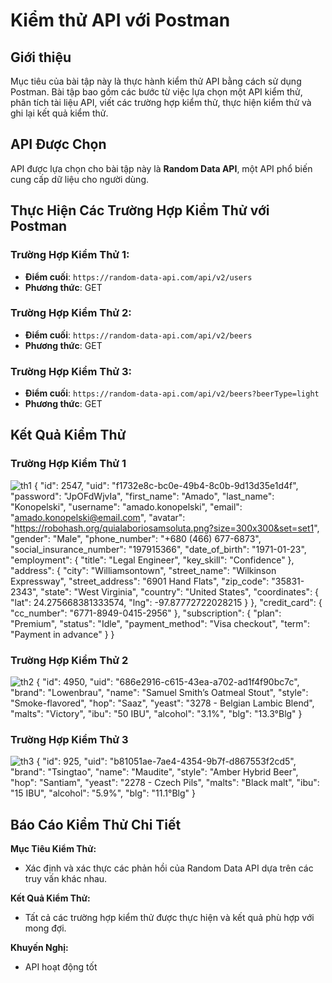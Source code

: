 # Kiểm thử API với Postman

## Giới thiệu
Mục tiêu của bài tập này là thực hành kiểm thử API bằng cách sử dụng Postman. Bài tập bao gồm các bước từ việc lựa chọn một API kiểm thử, phân tích tài liệu API, viết các trường hợp kiểm thử, thực hiện kiểm thử và ghi lại kết quả kiểm thử.

## API Được Chọn
API được lựa chọn cho bài tập này là **Random Data API**, một API phổ biến cung cấp dữ liệu cho người dùng.

## Thực Hiện Các Trường Hợp Kiểm Thử với Postman

### Trường Hợp Kiểm Thử 1: 
- **Điểm cuối**: `https://random-data-api.com/api/v2/users`
- **Phương thức**: GET


### Trường Hợp Kiểm Thử 2: 
- **Điểm cuối**: `https://random-data-api.com/api/v2/beers`
- **Phương thức**: GET


### Trường Hợp Kiểm Thử 3: 
- **Điểm cuối**: `https://random-data-api.com/api/v2/beers?beerType=light`
- **Phương thức**: GET



## Kết Quả Kiểm Thử

### Trường Hợp Kiểm Thử 1
![th1](https://github.com/HoanGBoizzz/repo/assets/121919752/7792f800-e293-44e3-ba1f-4d9c10ad07e2)
{
    "id": 2547,
    "uid": "f1732e8c-bc0e-49b4-8c0b-9d13d35e1d4f",
    "password": "JpOFdWjvIa",
    "first_name": "Amado",
    "last_name": "Konopelski",
    "username": "amado.konopelski",
    "email": "amado.konopelski@email.com",
    "avatar": "https://robohash.org/quialaboriosamsoluta.png?size=300x300&set=set1",
    "gender": "Male",
    "phone_number": "+680 (466) 677-6873",
    "social_insurance_number": "197915366",
    "date_of_birth": "1971-01-23",
    "employment": {
        "title": "Legal Engineer",
        "key_skill": "Confidence"
    },
    "address": {
        "city": "Williamsontown",
        "street_name": "Wilkinson Expressway",
        "street_address": "6901 Hand Flats",
        "zip_code": "35831-2343",
        "state": "West Virginia",
        "country": "United States",
        "coordinates": {
            "lat": 24.275668381333574,
            "lng": -97.87772722028215
        }
    },
    "credit_card": {
        "cc_number": "6771-8949-0415-2956"
    },
    "subscription": {
        "plan": "Premium",
        "status": "Idle",
        "payment_method": "Visa checkout",
        "term": "Payment in advance"
    }
}

### Trường Hợp Kiểm Thử 2
![th2](https://github.com/HoanGBoizzz/repo/assets/121919752/a6f46370-0c54-4542-b1cd-8bcfbf0292c6)
{
    "id": 4950,
    "uid": "686e2916-c615-43ea-a702-ad1f4f90bc7c",
    "brand": "Lowenbrau",
    "name": "Samuel Smith’s Oatmeal Stout",
    "style": "Smoke-flavored",
    "hop": "Saaz",
    "yeast": "3278 - Belgian Lambic Blend",
    "malts": "Victory",
    "ibu": "50 IBU",
    "alcohol": "3.1%",
    "blg": "13.3°Blg"
}

### Trường Hợp Kiểm Thử 3
![th3](https://github.com/HoanGBoizzz/repo/assets/121919752/77c57414-ab37-4092-8959-1a4f3aabac0a)
{
    "id": 925,
    "uid": "b81051ae-7ae4-4354-9b7f-d867553f2cd5",
    "brand": "Tsingtao",
    "name": "Maudite",
    "style": "Amber Hybrid Beer",
    "hop": "Santiam",
    "yeast": "2278 - Czech Pils",
    "malts": "Black malt",
    "ibu": "15 IBU",
    "alcohol": "5.9%",
    "blg": "11.1°Blg"
}

## Báo Cáo Kiểm Thử Chi Tiết

**Mục Tiêu Kiểm Thử:**
- Xác định và xác thực các phản hồi của Random Data API dựa trên các truy vấn khác nhau.


**Kết Quả Kiểm Thử:**
- Tất cả các trường hợp kiểm thử được thực hiện và kết quả phù hợp với mong đợi.

**Khuyến Nghị:**
- API hoạt động tốt 
